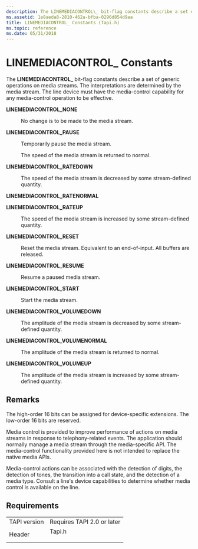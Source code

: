 ```yaml
---
description: The LINEMEDIACONTROL\_ bit-flag constants describe a set of generic operations on media streams.
ms.assetid: 1e8aeda8-2810-462a-bfba-0296d854d9aa
title: LINEMEDIACONTROL_ Constants (Tapi.h)
ms.topic: reference
ms.date: 05/31/2018
---
```


# LINEMEDIACONTROL\_ Constants

The **LINEMEDIACONTROL\_** bit-flag constants describe a set of generic operations on media streams. The interpretations are determined by the media stream. The line device must have the media-control capability for any media-control operation to be effective.

<dl> <dt>

<span id="LINEMEDIACONTROL_NONE"></span><span id="linemediacontrol_none"></span>**LINEMEDIACONTROL\_NONE**
</dt> <dd> <dl> <dt>



No change is to be made to the media stream.


</dt> </dl> </dd> <dt>

<span id="LINEMEDIACONTROL_PAUSE"></span><span id="linemediacontrol_pause"></span>**LINEMEDIACONTROL\_PAUSE**
</dt> <dd> <dl> <dt>



Temporarily pause the media stream.

The speed of the media stream is returned to normal.


</dt> </dl> </dd> <dt>

<span id="LINEMEDIACONTROL_RATEDOWN"></span><span id="linemediacontrol_ratedown"></span>**LINEMEDIACONTROL\_RATEDOWN**
</dt> <dd> <dl> <dt>



The speed of the media stream is decreased by some stream-defined quantity.


</dt> </dl> </dd> <dt>

<span id="LINEMEDIACONTROL_RATENORMAL"></span><span id="linemediacontrol_ratenormal"></span>**LINEMEDIACONTROL\_RATENORMAL**
</dt> <dd> <dl> <dt>


</dt> </dl> </dd> <dt>

<span id="LINEMEDIACONTROL_RATEUP"></span><span id="linemediacontrol_rateup"></span>**LINEMEDIACONTROL\_RATEUP**
</dt> <dd> <dl> <dt>



The speed of the media stream is increased by some stream-defined quantity.


</dt> </dl> </dd> <dt>

<span id="LINEMEDIACONTROL_RESET"></span><span id="linemediacontrol_reset"></span>**LINEMEDIACONTROL\_RESET**
</dt> <dd> <dl> <dt>



Reset the media stream. Equivalent to an end-of-input. All buffers are released.


</dt> </dl> </dd> <dt>

<span id="LINEMEDIACONTROL_RESUME"></span><span id="linemediacontrol_resume"></span>**LINEMEDIACONTROL\_RESUME**
</dt> <dd> <dl> <dt>



Resume a paused media stream.


</dt> </dl> </dd> <dt>

<span id="LINEMEDIACONTROL_START"></span><span id="linemediacontrol_start"></span>**LINEMEDIACONTROL\_START**
</dt> <dd> <dl> <dt>



Start the media stream.


</dt> </dl> </dd> <dt>

<span id="LINEMEDIACONTROL_VOLUMEDOWN"></span><span id="linemediacontrol_volumedown"></span>**LINEMEDIACONTROL\_VOLUMEDOWN**
</dt> <dd> <dl> <dt>



The amplitude of the media stream is decreased by some stream-defined quantity.


</dt> </dl> </dd> <dt>

<span id="LINEMEDIACONTROL_VOLUMENORMAL"></span><span id="linemediacontrol_volumenormal"></span>**LINEMEDIACONTROL\_VOLUMENORMAL**
</dt> <dd> <dl> <dt>



The amplitude of the media stream is returned to normal.


</dt> </dl> </dd> <dt>

<span id="LINEMEDIACONTROL_VOLUMEUP"></span><span id="linemediacontrol_volumeup"></span>**LINEMEDIACONTROL\_VOLUMEUP**
</dt> <dd> <dl> <dt>



The amplitude of the media stream is increased by some stream-defined quantity.


</dt> </dl> </dd> </dl>

## Remarks

The high-order 16 bits can be assigned for device-specific extensions. The low-order 16 bits are reserved.

Media control is provided to improve performance of actions on media streams in response to telephony-related events. The application should normally manage a media stream through the media-specific API. The media-control functionality provided here is not intended to replace the native media APIs.

Media-control actions can be associated with the detection of digits, the detection of tones, the transition into a call state, and the detection of a media type. Consult a line's device capabilities to determine whether media control is available on the line.

## Requirements



|                         |                                                                                   |
|-------------------------|-----------------------------------------------------------------------------------|
| TAPI version<br/> | Requires TAPI 2.0 or later<br/>                                             |
| Header<br/>       | <dl> <dt>Tapi.h</dt> </dl> |



 

 




